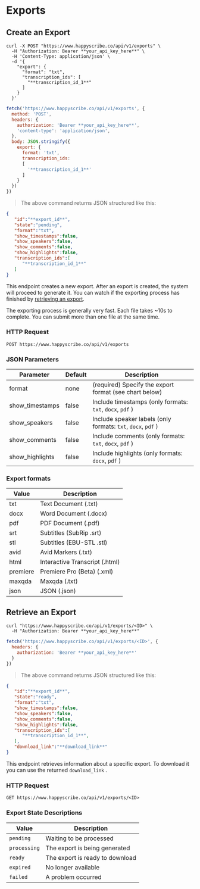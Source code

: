 # Exports

## Create an Export

```shell
curl -X POST "https://www.happyscribe.co/api/v1/exports" \
  -H "Authorization: Bearer **your_api_key_here**" \
  -H 'Content-Type: application/json' \
  -d '{
    "export": {
      "format": "txt",
      "transcription_ids": [
        "**transcription_id_1**"
      ]
    }
  }'

```

```javascript
fetch('https://www.happyscribe.co/api/v1/exports', {
  method: 'POST',
  headers: {
    authorization: 'Bearer **your_api_key_here**',
    'content-type': 'application/json',
  },
  body: JSON.stringify({
    export: {
      format: 'txt', 
      transcription_ids: 
      [
        '**transcription_id_1**'
      ] 
    }
  })
})
```

> The above command returns JSON structured like this:


```json
{
   "id":"**export_id**",
   "state":"pending",
   "format":"txt",
   "show_timestamps":false,
   "show_speakers":false,
   "show_comments":false,
   "show_highlights":false,
   "transcription_ids":[
      "**transcription_id_1**"
   ]
}
```

This endpoint creates a new export. After an export is created, the system will proceed to generate it. You can watch if the exporting process has finished by [retrieving an export](#retrieve-an-export). 

The exporting process is generally very fast. Each file takes ~10s to complete. You can submit more than one file at the same time.


### HTTP Request

`POST https://www.happyscribe.co/api/v1/exports`

### JSON Parameters

| Parameter       | Default | Description                                                  |
| --------------- | ------- | ------------------------------------------------------------ |
| format          | none    | (required) Specify the export format (see chart below)       |
| show_timestamps | false   | Include timestamps (only formats: `txt`, `docx`, `pdf` )     |
| show_speakers   | false   | Include speaker labels (only formats: `txt`, `docx`, `pdf` ) |
| show_comments   | false   | Include comments (only formats: `txt`, `docx`, `pdf` )       |
| show_highlights | false   | Include highlights (only formats: `docx`, `pdf` )            |

### Export formats

| Value    | Description                    |
| -------- | ------------------------------ |
| txt      | Text Document (.txt)           |
| docx     | Word Document (.docx)          |
| pdf      | PDF Document (.pdf)            |
| srt      | Subtitles (SubRip .srt)        |
| stl      | Subtitles (EBU-STL .stl)       |
| avid     | Avid Markers (.txt)            |
| html     | Interactive Transcript (.html) |
| premiere | Premiere Pro (Beta) (.xml)     |
| maxqda   | Maxqda (.txt)                  |
| json     | JSON (.json)                   |














## Retrieve an Export


```shell
curl "https://www.happyscribe.co/api/v1/exports/<ID>" \
  -H "Authorization: Bearer **your_api_key_here**"
```

```javascript
fetch('https://www.happyscribe.co/api/v1/exports/<ID>', {
  headers: {
    authorization: 'Bearer **your_api_key_here**'
  }
})
```

> The above command returns JSON structured like this:

```json
{
   "id":"**export_id**",
   "state":"ready",
   "format":"txt",
   "show_timestamps":false,
   "show_speakers":false,
   "show_comments":false,
   "show_highlights":false,
   "transcription_ids":[
      "**transcription_id_1**",
   ],
   "download_link":"**download_link**"
}
```


This endpoint retrieves information about a specific export. To download it you can use the returned `download_link` .

### HTTP Request

`GET https://www.happyscribe.co/api/v1/exports/<ID>`


### Export State Descriptions

| Value        | Description                     |
| ------------ | ------------------------------- |
| `pending`    | Waiting to be processed         |
| `processing` | The export is being generated   |
| `ready`      | The export is ready to download |
| `expired`    | No longer available             |
| `failed`     | A problem occurred              |
